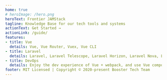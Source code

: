 ```yaml
---
home: true
# heroImage: /hero.png
heroText: Frontier JAMStack
tagline: Knowledge Base for our tech tools and systems
actionText: Get Started →
actionLink: /guide/
features:
- title: Vue
  details: Vue, Vue Router, Vuex, Vue CLI
- title: Laravel
  details: Laravel, Laravel Telescope, Laravel Horizon, Laravel Nova, Laravel Sanctum
- title: DevOps
  details: Enjoy the dev experience of Vue + webpack, and use Vue components in markdown.
footer: MIT Licensed | Copyright © 2020-present Booster Tech Team
---
```

